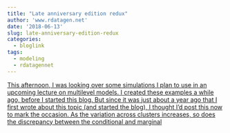 ```yaml
---
title: "Late anniversary edition redux"
author: 'www.rdatagen.net'
date: '2018-06-13'
slug: late-anniversary-edition-redux
categories:
  - bloglink
tags:
  - modeling
  - rdatagennet
---
```


[This afternoon, I was looking over some simulations I plan to use in an upcoming lecture on multilevel models. I created these examples a while ago, before I started this blog. But since it was just about a year ago that I first wrote about this topic (and started the blog), I thought I’d post this now to mark the occasion. As the variation across clusters increases, so does the discrepancy between the conditional and marginal<i class="fas fa-external-link-alt"></i>](https://www.rdatagen.net/post/mixed-effect-models-vs-gee/)

